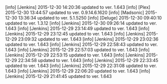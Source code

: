 [info] [Jenkins] 2015-12-30 14:20:36 updated to ver. 1.643
[info] [Plex] 2015-12-30 13:44:57 updated to ver. 0.9.14.6.1620
[info] [Madsonic] 2015-12-30 13:36:34 updated to ver. 5.1.5250
[info] [Deluge] 2015-12-30 09:40:10 updated to ver. 1.3.12
[info] [Jenkins] 2015-12-30 09:26:14 updated to ver. 1.643
[info] [Jenkins] 2015-12-29 23:14:49 updated to ver. 1.643
[info] [Jenkins] 2015-12-29 23:12:45 updated to ver. 1.643
[info] [Jenkins] 2015-12-29 23:09:32 updated to ver. 1.643
[info] [Jenkins] 2015-12-29 23:02:36 updated to ver. 1.643
[info] [Jenkins] 2015-12-29 22:58:43 updated to ver. 1.643
[info] [Jenkins] 2015-12-29 22:57:03 updated to ver. 1.643
[info] [Jenkins] 2015-12-29 22:53:15 updated to ver. 1.643
[info] [Jenkins] 2015-12-29 22:34:58 updated to ver. 1.643
[info] [Jenkins] 2015-12-29 22:33:45 updated to ver. 1.643
[info] [Jenkins] 2015-12-29 22:31:08 updated to ver. 1.643
[info] [Jenkins] 2015-12-29 22:06:20 updated to ver. 1.643
[info] [Jenkins] 2015-12-29 21:41:45 updated to ver. 1.643
